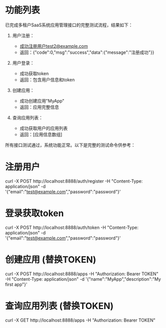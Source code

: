 # 功能列表

已完成多租户SaaS系统应用管理接口的完整测试流程，结果如下：

1. 用户注册：
   - 成功注册用户test2@example.com
   - 返回：{"code":0,"msg":"success","data":{"message":"注册成功"}}

2. 用户登录：
   - 成功获取token
   - 返回：包含用户信息和token

3. 创建应用：
   - 成功创建应用"MyApp"
   - 返回：应用完整信息

4. 查询应用列表：
   - 成功获取用户的应用列表
   - 返回：[应用信息数组]

所有接口测试通过，系统功能正常。以下是完整的测试命令供参考：

# 注册用户
curl -X POST http://localhost:8888/auth/register -H "Content-Type: application/json" -d '{"email":"test@example.com","password":"password"}'

# 登录获取token
curl -X POST http://localhost:8888/auth/token -H "Content-Type: application/json" -d '{"email":"test@example.com","password":"password"}'

# 创建应用 (替换TOKEN)
curl -X POST http://localhost:8888/apps -H "Authorization: Bearer TOKEN" -H "Content-Type: application/json" -d '{"name":"MyApp","description":"My first app"}'

# 查询应用列表 (替换TOKEN)
curl -X GET http://localhost:8888/apps -H "Authorization: Bearer TOKEN"